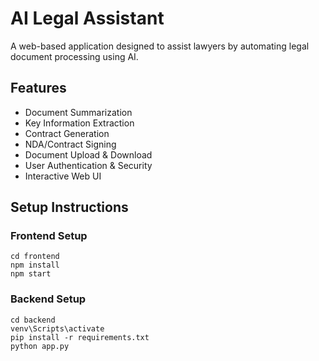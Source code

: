 # AI Legal Assistant 
 
A web-based application designed to assist lawyers by automating legal document processing using AI. 
 
## Features 
 
- Document Summarization 
- Key Information Extraction 
- Contract Generation 
- NDA/Contract Signing 
- Document Upload & Download 
- User Authentication & Security 
- Interactive Web UI 
 
## Setup Instructions 
 
### Frontend Setup 
``` 
cd frontend 
npm install 
npm start 
``` 
 
### Backend Setup 
``` 
cd backend 
venv\Scripts\activate 
pip install -r requirements.txt 
python app.py 
``` 
